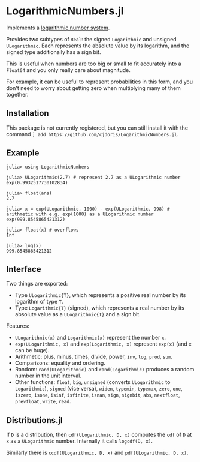 # LogarithmicNumbers.jl

Implements a [logarithmic number system](https://en.wikipedia.org/wiki/Logarithmic_number_system).

Provides two subtypes of `Real`: the signed `Logarithmic` and unsigned `ULogarithmic`. Each represents the absolute value by its logarithm, and the signed type additionally has a sign bit.

This is useful when numbers are too big or small to fit accurately into a `Float64` and you only really care about magnitude.

For example, it can be useful to represent probabilities in this form, and you don't need to worry about getting zero when multiplying many of them together.

## Installation

This package is not currently registered, but you can still install it with the command `] add https://github.com/cjdoris/LogarithmicNumbers.jl`.

## Example
```
julia> using LogarithmicNumbers

julia> ULogarithmic(2.7) # represent 2.7 as a ULogarithmic number
exp(0.9932517730102834)

julia> float(ans)
2.7

julia> x = exp(ULogarithmic, 1000) - exp(ULogarithmic, 998) # arithmetic with e.g. exp(1000) as a ULogarithmic number
exp(999.8545865421312)

julia> float(x) # overflows
Inf

julia> log(x)
999.8545865421312
```

## Interface

Two things are exported:
* Type `ULogarithmic{T}`, which represents a positive real number by its logarithm of type `T`.
* Type `Logarithmic{T}` (signed), which represents a real number by its absolute value as a `ULogarithmic{T}` and a sign bit.

Features:
* `ULogarithmic(x)` and `Logarithmic(x)` represent the number `x`.
* `exp(ULogarithmic, x)` and `exp(Logarithmic, x)` represent `exp(x)` (and `x` can be huge).
* Arithmetic: plus, minus, times, divide, power, `inv`, `log`, `prod`, `sum`.
* Comparisons: equality and ordering.
* Random: `rand(ULogarithmic)` and `rand(Logarithmic)` produces a random number in the unit interval.
* Other functions: `float`, `big`, `unsigned` (converts `ULogarithmic` to `Logarithmic`), `signed` (vice versa), `widen`, `typemin`, `typemax`, `zero`, `one`, `iszero`, `isone`, `isinf`, `isfinite`, `isnan`, `sign`, `signbit`, `abs`, `nextfloat`, `prevfloat`, `write`, `read`.

## Distributions.jl

If `D` is a distribution, then `cdf(ULogarithmic, D, x)` computes the `cdf` of `D` at `x` as a `ULogarithmic` number. Internally it calls `logcdf(D, x)`.

Similarly there is `ccdf(ULogarithmic, D, x)` and `pdf(ULogarithmic, D, x)`.
